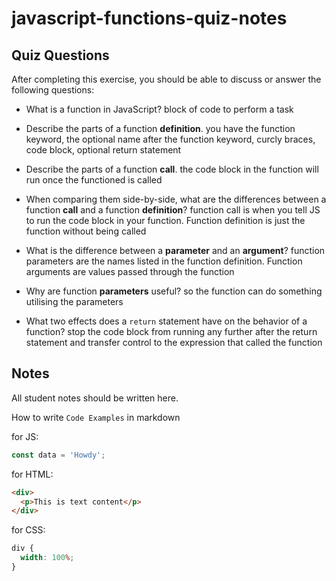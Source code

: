 # javascript-functions-quiz-notes

## Quiz Questions

After completing this exercise, you should be able to discuss or answer the following questions:

- What is a function in JavaScript?
  block of code to perform a task

- Describe the parts of a function **definition**.
  you have the function keyword, the optional name after the function keyword, curcly braces, code block, optional return statement

- Describe the parts of a function **call**.
  the code block in the function will run once the functioned is called

- When comparing them side-by-side, what are the differences between a function **call** and a function **definition**?
  function call is when you tell JS to run the code block in your function. Function definition is just the function without being called

- What is the difference between a **parameter** and an **argument**?
  function parameters are the names listed in the function definition. Function arguments are values passed through the function

- Why are function **parameters** useful?
  so the function can do something utilising the parameters

- What two effects does a `return` statement have on the behavior of a function?
  stop the code block from running any further after the return statement and transfer control to the expression that called the function

## Notes

All student notes should be written here.

How to write `Code Examples` in markdown

for JS:

```javascript
const data = 'Howdy';
```

for HTML:

```html
<div>
  <p>This is text content</p>
</div>
```

for CSS:

```css
div {
  width: 100%;
}
```
